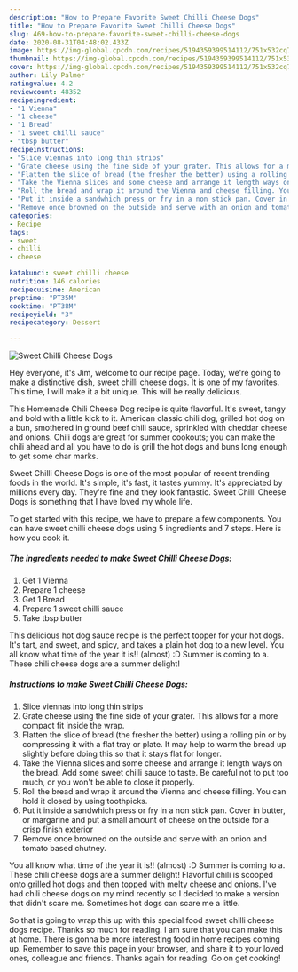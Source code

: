 ```yaml
---
description: "How to Prepare Favorite Sweet Chilli Cheese Dogs"
title: "How to Prepare Favorite Sweet Chilli Cheese Dogs"
slug: 469-how-to-prepare-favorite-sweet-chilli-cheese-dogs
date: 2020-08-31T04:48:02.433Z
image: https://img-global.cpcdn.com/recipes/5194359399514112/751x532cq70/sweet-chilli-cheese-dogs-recipe-main-photo.jpg
thumbnail: https://img-global.cpcdn.com/recipes/5194359399514112/751x532cq70/sweet-chilli-cheese-dogs-recipe-main-photo.jpg
cover: https://img-global.cpcdn.com/recipes/5194359399514112/751x532cq70/sweet-chilli-cheese-dogs-recipe-main-photo.jpg
author: Lily Palmer
ratingvalue: 4.2
reviewcount: 48352
recipeingredient:
- "1 Vienna"
- "1 cheese"
- "1 Bread"
- "1 sweet chilli sauce"
- "tbsp butter"
recipeinstructions:
- "Slice viennas into long thin strips"
- "Grate cheese using the fine side of your grater. This allows for a more compact fit inside the wrap."
- "Flatten the slice of bread (the fresher the better) using a rolling pin or by compressing it with a flat tray or plate. It may help to warm the bread up slightly before doing this so that it stays flat for longer."
- "Take the Vienna slices and some cheese and arrange it length ways on the bread. Add some sweet chilli sauce to taste. Be careful not to put too much, or you won&#39;t be able to close it properly."
- "Roll the bread and wrap it around the Vienna and cheese filling. You can hold it closed by using toothpicks."
- "Put it inside a sandwhich press or fry in a non stick pan. Cover in butter, or margarine and put a small amount of cheese on the outside for a crisp finish exterior"
- "Remove once browned on the outside and serve with an onion and tomato based chutney."
categories:
- Recipe
tags:
- sweet
- chilli
- cheese

katakunci: sweet chilli cheese 
nutrition: 146 calories
recipecuisine: American
preptime: "PT35M"
cooktime: "PT38M"
recipeyield: "3"
recipecategory: Dessert

---
```



![Sweet Chilli Cheese Dogs](https://img-global.cpcdn.com/recipes/5194359399514112/751x532cq70/sweet-chilli-cheese-dogs-recipe-main-photo.jpg)

Hey everyone, it's Jim, welcome to our recipe page. Today, we're going to make a distinctive dish, sweet chilli cheese dogs. It is one of my favorites. This time, I will make it a bit unique. This will be really delicious.

This Homemade Chili Cheese Dog recipe is quite flavorful. It&#39;s sweet, tangy and bold with a little kick to it. American classic chili dog, grilled hot dog on a bun, smothered in ground beef chili sauce, sprinkled with cheddar cheese and onions. Chili dogs are great for summer cookouts; you can make the chili ahead and all you have to do is grill the hot dogs and buns long enough to get some char marks.

Sweet Chilli Cheese Dogs is one of the most popular of recent trending foods in the world. It's simple, it's fast, it tastes yummy. It's appreciated by millions every day. They're fine and they look fantastic. Sweet Chilli Cheese Dogs is something that I have loved my whole life.


To get started with this recipe, we have to prepare a few components. You can have sweet chilli cheese dogs using 5 ingredients and 7 steps. Here is how you cook it.

<!--inarticleads1-->

##### The ingredients needed to make Sweet Chilli Cheese Dogs:

1. Get 1 Vienna
1. Prepare 1 cheese
1. Get 1 Bread
1. Prepare 1 sweet chilli sauce
1. Take tbsp butter


This delicious hot dog sauce recipe is the perfect topper for your hot dogs. It&#39;s tart, and sweet, and spicy, and takes a plain hot dog to a new level. You all know what time of the year it is!! (almost) :D Summer is coming to a. These chili cheese dogs are a summer delight! 

<!--inarticleads2-->

##### Instructions to make Sweet Chilli Cheese Dogs:

1. Slice viennas into long thin strips
1. Grate cheese using the fine side of your grater. This allows for a more compact fit inside the wrap.
1. Flatten the slice of bread (the fresher the better) using a rolling pin or by compressing it with a flat tray or plate. It may help to warm the bread up slightly before doing this so that it stays flat for longer.
1. Take the Vienna slices and some cheese and arrange it length ways on the bread. Add some sweet chilli sauce to taste. Be careful not to put too much, or you won&#39;t be able to close it properly.
1. Roll the bread and wrap it around the Vienna and cheese filling. You can hold it closed by using toothpicks.
1. Put it inside a sandwhich press or fry in a non stick pan. Cover in butter, or margarine and put a small amount of cheese on the outside for a crisp finish exterior
1. Remove once browned on the outside and serve with an onion and tomato based chutney.


You all know what time of the year it is!! (almost) :D Summer is coming to a. These chili cheese dogs are a summer delight! Flavorful chili is scooped onto grilled hot dogs and then topped with melty cheese and onions. I&#39;ve had chili cheese dogs on my mind recently so I decided to make a version that didn&#39;t scare me. Sometimes hot dogs can scare me a little. 

So that is going to wrap this up with this special food sweet chilli cheese dogs recipe. Thanks so much for reading. I am sure that you can make this at home. There is gonna be more interesting food in home recipes coming up. Remember to save this page in your browser, and share it to your loved ones, colleague and friends. Thanks again for reading. Go on get cooking!
